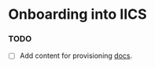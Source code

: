 # Onboarding into IICS

### TODO
* [ ] Add content for provisioning [docs](https://git.doit.wisc.edu/interop/iics/internal-iics-docs/merge_requests/1).